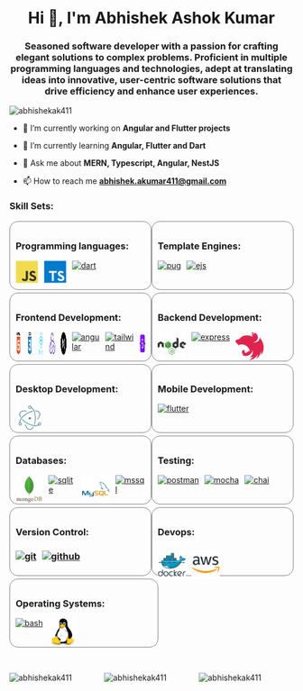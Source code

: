 <div style="width: 100%; height: 50%;">
    <img src="https://user-images.githubusercontent.com/74038190/213910845-af37a709-8995-40d6-be59-724526e3c3d7.gif" alt="">
</div>

<h1 align="center">Hi 👋, I'm Abhishek Ashok Kumar</h1>
<h3 align="center">Seasoned software developer with a passion for crafting elegant solutions to complex problems. Proficient in multiple programming languages and technologies, adept at translating ideas into innovative, user-centric software solutions that drive efficiency and enhance user experiences.</h3>

<p align="left"> <img src="https://komarev.com/ghpvc/?username=abhishekak411&label=Profile%20views&color=620000&style=flat" alt="abhishekak411" /> </p>

* 🔭 I’m currently working on **Angular and Flutter projects** 

* 🌱 I’m currently learning **Angular, Flutter and Dart** 

* 💬 Ask me about **MERN, Typescript, Angular, NestJS** 

* 📫 How to reach me **abhishek.akumar411@gmail.com** 

<h3 align="left" style="margin-top: 20px;">Skill Sets:</h3>


<div style="display: flex; justify-content: space-between; margin-top: 5px;">
<div style="width: 48%; height: 100px; border: 1px solid grey; border-radius: 15px; padding: 10px">
<h3 align="left">Programming languages:</h3>
<p align="left" style="display: flex; gap: 10px">
<a href="https://developer.mozilla.org/en-US/docs/Web/JavaScript" target="_blank" rel="noreferrer"> 
    <img src="https://raw.githubusercontent.com/devicons/devicon/master/icons/javascript/javascript-original.svg" alt="javascript" width="40" height="40"/> 
</a>
<a href="https://www.typescriptlang.org/" target="_blank" rel="noreferrer"> 
    <img src="https://raw.githubusercontent.com/devicons/devicon/master/icons/typescript/typescript-original.svg" alt="typescript" width="40" height="40"/> 
</a>
<a href="https://dart.dev" target="_blank" rel="noreferrer"> 
    <img src="https://www.vectorlogo.zone/logos/dartlang/dartlang-icon.svg" alt="dart" width="40" height="40"/> 
</a>
</p>
</div>
<div style="width: 48%; height: 100px; border: 1px solid grey; border-radius: 15px; padding: 10px">
<h3 align="left">Template Engines:</h3>
<p align="left"  style="display: flex; gap: 10px">
<a href="https://pugjs.org" target="_blank" rel="noreferrer"> 
    <img src="https://cdn.worldvectorlogo.com/logos/pug.svg" alt="pug" width="40" height="40" /> 
</a>
<a href="" target="_blank" rel="noreferrer"> 
    <img src="https://www.svgrepo.com/show/373574/ejs.svg" alt="ejs" width="40" height="40" /> 
</a>
</p>
</div>
</div>


<div style="display: flex; justify-content: space-between; margin-top: 5px;">
<div style="width: 48%; height: 100px; border: 1px solid grey; border-radius: 15px; padding: 10px">
<h3 align="left">Frontend Development:</h3>
<p align="left" style="display: flex; gap: 10px">
<a href="https://www.w3.org/html/" target="_blank" rel="noreferrer"> 
    <img src="https://raw.githubusercontent.com/devicons/devicon/master/icons/html5/html5-original-wordmark.svg" alt="html5" width="40" height="40"/> 
</a>
<a href="https://www.w3schools.com/css/" target="_blank" rel="noreferrer"> 
    <img src="https://raw.githubusercontent.com/devicons/devicon/master/icons/css3/css3-original-wordmark.svg" alt="css3" width="40" height="40"/ > 
</a>
<a href="https://reactjs.org/" target="_blank" rel="noreferrer"> 
    <img src="https://raw.githubusercontent.com/devicons/devicon/master/icons/react/react-original-wordmark.svg" alt="react" width="40" height="40"/> 
</a>
<a href="https://redux.js.org" target="_blank" rel="noreferrer"> 
    <img src="https://raw.githubusercontent.com/devicons/devicon/master/icons/redux/redux-original.svg" alt="redux" width="40" height="40"  /> 
</a> 
<a href="https://nextjs.org/" target="_blank" rel="noreferrer"> 
    <img src="https://raw.githubusercontent.com/devicons/devicon/6910f0503efdd315c8f9b858234310c06e04d9c0/icons/nextjs/nextjs-original.svg" alt="nextjs" width="40" height="40"  /> 
</a>
<a href="https://angular.io" target="_blank" rel="noreferrer"> 
    <img src="https://angular.io/assets/images/logos/angular/angular.svg" alt="angular" width="40" height="40"/> 
</a>
<a href="https://tailwindcss.com/" target="_blank" rel="noreferrer"> 
    <img src="https://www.vectorlogo.zone/logos/tailwindcss/tailwindcss-icon.svg" alt="tailwind" width="40" height="40"/> 
</a>
<a href="https://getbootstrap.com/" target="_blank" rel="noreferrer">
    <img src="https://raw.githubusercontent.com/devicons/devicon/6910f0503efdd315c8f9b858234310c06e04d9c0/icons/bootstrap/bootstrap-original.svg" alt="bootstrap" width="40" height="40" />
</a>
</p>
</div>
<div style="width: 48%; height: 100px; border: 1px solid grey; border-radius: 15px; padding: 10px">
<h3 align="left">Backend Development:</h3>
<p align="left" style="display: flex; gap: 10px">
<a href="https://nodejs.org" target="_blank" rel="noreferrer"> 
    <img src="https://raw.githubusercontent.com/devicons/devicon/master/icons/nodejs/nodejs-original-wordmark.svg" alt="nodejs" width="50" height="50"/> 
</a>
<a href="https://expressjs.com" target="_blank" rel="noreferrer"> 
    <img src="https://www.vectorlogo.zone/logos/expressjs/expressjs-icon.svg" alt="express" width="50" height="50"/> 
</a>
<a href="https://nestjs.com/" target="_blank" rel="noreferrer"> 
    <img src="https://raw.githubusercontent.com/devicons/devicon/6910f0503efdd315c8f9b858234310c06e04d9c0/icons/nestjs/nestjs-original.svg" alt="nestjs" width="50" height="50"/> 
</a>
</p>
</div>
</div>


<div style="display: flex; justify-content: space-between; margin-top: 5px;">
<div style="width: 48%; height: 100px; border: 1px solid grey; border-radius: 15px; padding: 10px">
<h3 align="left">Desktop Development:</h3>
<p align="left" style="display: flex; gap: 10px">
<a href="https://www.electronjs.org" target="_blank" rel="noreferrer"> 
    <img src="https://raw.githubusercontent.com/devicons/devicon/master/icons/electron/electron-original.svg" alt="electron" width="50" height="50"/> 
</a>
</p>
</div>
<div style="width: 48%; height: 100px; border: 1px solid grey; border-radius: 15px; padding: 10px">
<h3 align="left">Mobile Development:</h3>
<p align="left" style="display: flex; gap: 10px">
<a href="https://flutter.dev" target="_blank" rel="noreferrer"> 
    <img src="https://www.vectorlogo.zone/logos/flutterio/flutterio-icon.svg" alt="flutter" width="50" height="50"/> 
</a>
</p>
</div>
</div>


<div style="display: flex; justify-content: space-between; margin-top: 5px;">
<div style="width: 48%; height: 100px; border: 1px solid grey; border-radius: 15px; padding: 10px">
<h3 align="left">Databases:</h3>
<p align="left" style="display: flex; gap: 10px">
<a href="https://www.mongodb.com/" target="_blank" rel="noreferrer"> 
    <img src="https://raw.githubusercontent.com/devicons/devicon/master/icons/mongodb/mongodb-original-wordmark.svg" alt="mongodb" width="50" height="50"/> 
</a>

<a href="https://www.sqlite.org/" target="_blank" rel="noreferrer"> 
    <img src="https://www.vectorlogo.zone/logos/sqlite/sqlite-icon.svg" alt="sqlite" width="50" height="50"/> 
</a>

<a href="https://www.mysql.com/" target="_blank" rel="noreferrer"> 
    <img src="https://raw.githubusercontent.com/devicons/devicon/master/icons/mysql/mysql-original-wordmark.svg" alt="mysql" width="50" height="50"/> 
</a>

<a href="https://www.microsoft.com/en-us/sql-server" target="_blank" rel="noreferrer"> 
    <img src="https://www.svgrepo.com/show/303229/microsoft-sql-server-logo.svg" alt="mssql" width="50" height="50"/> 
</a>
</p>
</div>
<div style="width: 48%; height: 100px; border: 1px solid grey; border-radius: 15px; padding: 10px">
<h3 align="left">Testing:</h3>
<p align="left" style="display: flex; gap: 10px">
<a href="https://postman.com" target="_blank" rel="noreferrer"> 
    <img src="https://www.vectorlogo.zone/logos/getpostman/getpostman-icon.svg" alt="postman" width="50" height="50"/> 
</a>

<a href="https://mochajs.org" target="_blank" rel="noreferrer"> 
    <img src="https://www.vectorlogo.zone/logos/mochajs/mochajs-icon.svg" alt="mocha" width="50" height="50"/> 
</a>

<a href="https://www.chaijs.com/" target="_blank" rel="noreferrer"> 
    <img src="https://www.vectorlogo.zone/logos/chaijs/chaijs-icon.svg" alt="chai" width="50" height="50"/> 
</a>
</p>
</div>
</div>


<div style="display: flex; justify-content: space-between; margin-top: 5px;">
<div style="width: 48%; height: 100px; border: 1px solid grey; border-radius: 15px; padding: 10px">
<h3 align="left">Version Control:<h3>
<p align="left" style="display: flex; gap: 10px">
<a href="https://git-scm.com/" target="_blank" rel="noreferrer"> 
    <img src="https://www.vectorlogo.zone/logos/git-scm/git-scm-icon.svg" alt="git" width="50" height="50"/> 
</a>
<a href="https://github.com/" target="_blank" rel="noreferrer"> 
    <img src="https://www.vectorlogo.zone/logos/github/github-icon.svg" alt="github" width="50" height="50"/> 
</a>
</p>
</div>
<div style="width: 48%; height: 100px; border: 1px solid grey; border-radius: 15px; padding: 10px">
<h3 align="left">Devops:<h3>
<p align="left" style="display: flex; gap: 10px">
<a href="https://www.docker.com/" target="_blank" rel="noreferrer"> 
    <img src="https://raw.githubusercontent.com/devicons/devicon/master/icons/docker/docker-original-wordmark.svg" alt="docker" width="50" height="50"/> 
</a> 

<a href="https://aws.amazon.com" target="_blank" rel="noreferrer"> 
    <img src="https://raw.githubusercontent.com/devicons/devicon/master/icons/amazonwebservices/amazonwebservices-original-wordmark.svg" alt="aws" width="50" height="50"/> 
</a>
</p>
</div>
</div>


<div style="display: flex; justify-content: space-between; margin-top: 5px;">
<div style="width: 48%; height: 100px; border: 1px solid grey; border-radius: 15px; padding: 10px">
<h3 align="left">Operating Systems:</h3>
<p align="left" style="display: flex; gap: 10px">
<a href="https://www.gnu.org/software/bash/" target="_blank" rel="noreferrer"> 
    <img src="https://www.vectorlogo.zone/logos/gnu_bash/gnu_bash-icon.svg" alt="bash" width="50" height="50"/> 
</a>
<a href="https://www.linux.org/" target="_blank" rel="noreferrer"> 
    <img src="https://raw.githubusercontent.com/devicons/devicon/master/icons/linux/linux-original.svg" alt="linux" width="50" height="50"/> 
</a>
</p>
</div>
</div>


<div style="display: flex; justify-content: space-between; margin-top: 20px;">
<div style="width: 32%; height: 200px; display: flex; align-items: center; justify-content: center;">
<img style="width: 100%; height: 150px" src="https://github-readme-stats.vercel.app/api/top-langs?username=abhishekak411&show_icons=true&locale=en&layout=compact" alt="abhishekak411" />
</div>
<div style="width: 32%; height: 200px; display: flex; align-items: center; justify-content: center;">
<img style="width: 100%; height: 150px" src="https://github-readme-stats.vercel.app/api?username=abhishekak411&show_icons=true&locale=en" alt="abhishekak411" />
</div>
<div style="width: 32%; height: 200px; display: flex; align-items: center; justify-content: center;">
<img style="width: 100%; height: 150px" align="center" src="https://github-readme-streak-stats.herokuapp.com/?user=abhishekak411&" alt="abhishekak411" />
</div>
<div>
